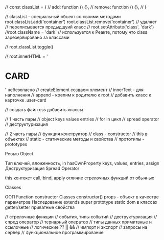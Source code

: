 // const classList = {
// add: function () {},
// remove: function () {},
// }

// classList - специальный объект со своими методами
root.classList.add('container')
root.classList.remove('container') // удаляет
// переписывается предыдщуий класс
// root.setAttribute('class', 'dark')
//root.className = 'dark' // используется к Реакте, потому что class зарезервировано за классами

// root.classList.toggle()

// root.innerHTML = '<h1>CARD</h1>' небезопасно
// createElement создаем элемент
// innerText - для наполнения
// append - крепим к родителю к root
// добавить класс к карточке .user-card

// создать файл css добавить классы

// 1 часть пары
// object keys values entries
// for in цикл
// spread operator
// деструктуризация

// 2 часть пары
// функция конструктор
// class - constructor
// this в объектах
// static - статические методы и свойства
// прототипы - prototypes

Ревью Object

Тип ключей, вложенность, in hasOwnProperty
keys, values, entries, assign
Деструктуризация
Spread Operator

this
контекст
call, bind, apply
отличие стрелочных функций от обычных

Classes

ООП
Function constructor
Classes
constructor()
props - объект в качестве параметров
Наследование
extends
super
prototype
static
dom в классах
getter/setter
приватные свойства

// стрелочные функции
// события, типы событий
// деструктуризация
// спред оператор
// тернарный оператор
// типы данных примитвные и ссылочные
// логические ?? || &&
// импорт и экспорт
// запросы на сервер
// функциональное программирование
